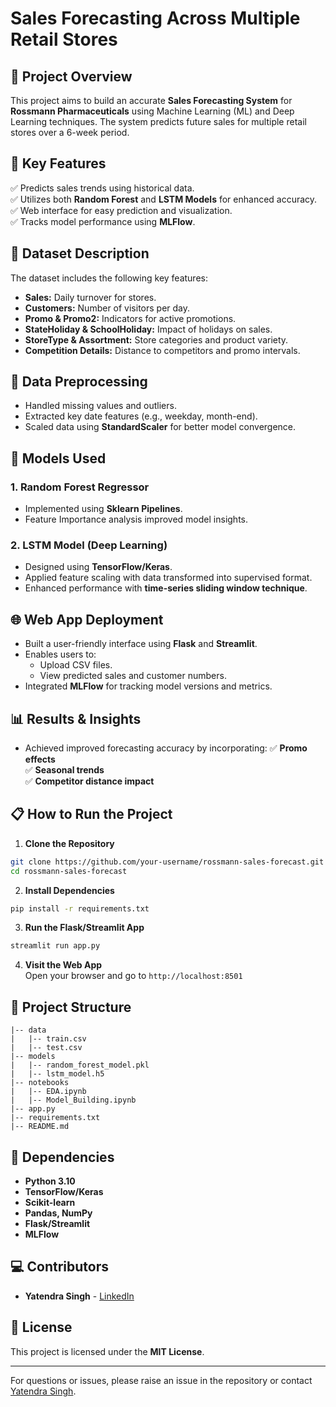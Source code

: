 # Sales Forecasting Across Multiple Retail Stores

## 📌 Project Overview
This project aims to build an accurate **Sales Forecasting System** for **Rossmann Pharmaceuticals** using Machine Learning (ML) and Deep Learning techniques. The system predicts future sales for multiple retail stores over a 6-week period.

## 🚀 Key Features
✅ Predicts sales trends using historical data.  
✅ Utilizes both **Random Forest** and **LSTM Models** for enhanced accuracy.  
✅ Web interface for easy prediction and visualization.  
✅ Tracks model performance using **MLFlow**.  

## 📂 Dataset Description
The dataset includes the following key features:
- **Sales:** Daily turnover for stores.  
- **Customers:** Number of visitors per day.  
- **Promo & Promo2:** Indicators for active promotions.  
- **StateHoliday & SchoolHoliday:** Impact of holidays on sales.  
- **StoreType & Assortment:** Store categories and product variety.  
- **Competition Details:** Distance to competitors and promo intervals.  

## 🔎 Data Preprocessing
- Handled missing values and outliers.  
- Extracted key date features (e.g., weekday, month-end).  
- Scaled data using **StandardScaler** for better model convergence.  

## 🧠 Models Used
### **1. Random Forest Regressor**
- Implemented using **Sklearn Pipelines**.  
- Feature Importance analysis improved model insights.  

### **2. LSTM Model (Deep Learning)**
- Designed using **TensorFlow/Keras**.  
- Applied feature scaling with data transformed into supervised format.  
- Enhanced performance with **time-series sliding window technique**.  

## 🌐 Web App Deployment
- Built a user-friendly interface using **Flask** and **Streamlit**.  
- Enables users to:
  - Upload CSV files.  
  - View predicted sales and customer numbers.  
- Integrated **MLFlow** for tracking model versions and metrics.  

## 📊 Results & Insights
- Achieved improved forecasting accuracy by incorporating:
  ✅ **Promo effects**  
  ✅ **Seasonal trends**  
  ✅ **Competitor distance impact**  

## 📋 How to Run the Project
1. **Clone the Repository**  
```bash
git clone https://github.com/your-username/rossmann-sales-forecast.git
cd rossmann-sales-forecast
```

2. **Install Dependencies**  
```bash
pip install -r requirements.txt
```

3. **Run the Flask/Streamlit App**  
```bash
streamlit run app.py
```

4. **Visit the Web App**  
Open your browser and go to `http://localhost:8501`

## 📂 Project Structure
```
|-- data
|   |-- train.csv
|   |-- test.csv
|-- models
|   |-- random_forest_model.pkl
|   |-- lstm_model.h5
|-- notebooks
|   |-- EDA.ipynb
|   |-- Model_Building.ipynb
|-- app.py
|-- requirements.txt
|-- README.md
```

## 🔧 Dependencies
- **Python 3.10**
- **TensorFlow/Keras**
- **Scikit-learn**
- **Pandas, NumPy**
- **Flask/Streamlit**
- **MLFlow**

## 💻 Contributors
- **Yatendra Singh** - [LinkedIn](https://www.linkedin.com/in/yatendrasingh)

## 📄 License
This project is licensed under the **MIT License**.

---
For questions or issues, please raise an issue in the repository or contact [Yatendra Singh](mailto:your.email@example.com).

